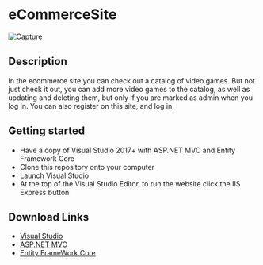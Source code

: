 # eCommerceSite

![Capture](https://user-images.githubusercontent.com/49766065/63052325-e3a19c00-be93-11e9-9f17-cfa97702487f.JPG)

## Description
In the ecommerce site you can check out a catalog of video games. But not just check it out, you can add more video games to the catalog,
as well as updating and deleting them, but only if you are marked as admin when you log in. You can also register on this site,
and log in.

## Getting started
- Have a copy of Visual Studio 2017+ with ASP.NET MVC and Entity Framework Core
- Clone this repository onto your computer
- Launch Visual Studio
- At the top of the Visual Studio Editor, to run the website click the IIS Express button

## Download Links
- [Visual Studio](https://visualstudio.microsoft.com/)
- [ASP.NET MVC](https://dotnet.microsoft.com/apps/aspnet/mvc)
- [Entity FrameWork Core](https://docs.microsoft.com/en-us/ef/core/get-started/)
